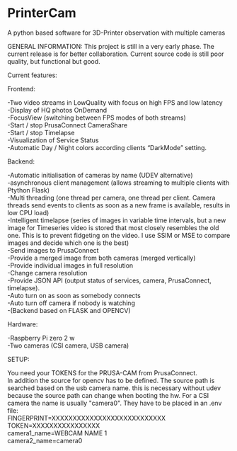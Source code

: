 # PrinterCam
A python based software for 3D-Printer observation with multiple cameras

GENERAL INFORMATION:
This project is still in a very early phase. The current release is for better collaboration. Current source code is still poor quality, but functional but good. 

Current features:

Frontend:

-Two video streams in LowQuality with focus on high FPS and low latency <br />
-Display of HQ photos OnDemand <br />
-FocusView (switching between FPS modes of both streams) <br />
-Start / stop PrusaConnect CameraShare <br />
-Start / stop Timelapse <br />
-Visualization of Service Status <br />
-Automatic Day / Night colors according clients “DarkMode” setting. <br />

Backend:

-Automatic initialisation of cameras by name (UDEV alternative) <br />
-asynchronous client management (allows streaming to multiple clients with Ptython Flask) <br />
-Multi threading (one thread per camera, one thread per client. Camera threads send events to clients as soon as a new frame is available, results in low CPU load) <br />
-Intelligent timelapse (series of images in variable time intervals, but a new image for Timeseries video is stored that most closely resembles the old one. This is to prevent fidgeting on the video. I use SSIM or MSE to compare images and decide which one is the best) <br />
-Send images to PrusaConnect <br />
-Provide a merged image from both cameras (merged vertically) <br />
-Provide individual images in full resolution <br />
-Change camera resolution <br />
-Provide JSON API (output status of services, camera, PrusaConnect, timelapse). <br />
-Auto turn on as soon as somebody connects <br />
-Auto turn off camera if nobody is watching <br />
-(Backend based on FLASK and OPENCV) <br />

Hardware:

-Raspberry Pi zero 2 w <br />
-Two cameras (CSI camera, USB camera)

SETUP:

You need your TOKENS for the PRUSA-CAM from PrusaConnect. <br />
In addition the source for opencv has to be defined. The source path is searched based on the usb camera name. this is necessary without udev because the source path can change when booting the hw. For a CSI camera the name is usually "camera0".
They have to be placed in an .env file: <br />
FINGERPRINT=XXXXXXXXXXXXXXXXXXXXXXXXXXX <br />
TOKEN=XXXXXXXXXXXXXXXX <br />
camera1_name=WEBCAM NAME 1 <br />
camera2_name=camera0 <br />
